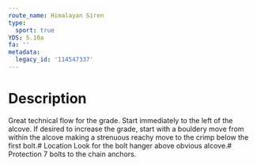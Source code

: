 ```yaml
---
route_name: Himalayan Siren
type:
  sport: true
YDS: 5.10a
fa: ''
metadata:
  legacy_id: '114547337'
---
```

# Description
Great technical flow for the grade. Start immediately to the left of the alcove. If desired to increase the grade, start with a bouldery move from within the alcove making a strenuous reachy move to the crimp below the first bolt.# Location
Look for the bolt hanger above obvious alcove.# Protection
7 bolts to the chain anchors.
